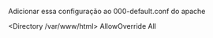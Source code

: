 Adicionar essa configuração ao 000-default.conf do apache

<Directory /var/www/html>
    AllowOverride All
</Directory>
